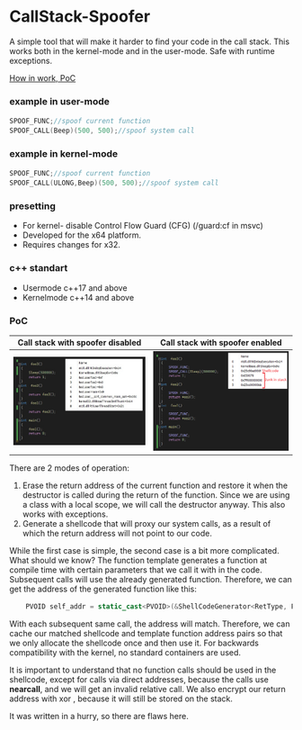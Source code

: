 # CallStack-Spoofer

A simple tool that will make it harder to find your code in the call stack.
This works both in the kernel-mode and in the user-mode.
Safe with runtime exceptions.

[How in work, PoC](#PoC)

### example in user-mode
```cpp
SPOOF_FUNC;//spoof current function
SPOOF_CALL(Beep)(500, 500);//spoof system call
```

### example in kernel-mode
```cpp
SPOOF_FUNC;//spoof current function
SPOOF_CALL(ULONG,Beep)(500, 500);//spoof system call
```

### presetting
- For kernel- disable Control Flow Guard (CFG) (/guard:cf in msvc)<br/>
- Developed for the x64 platform.<br/>
- Requires changes for x32.<br/>

### c++ standart
- Usermode c++17 and above<br/>
- Kernelmode c++14 and above

### PoC
Call stack with spoofer disabled | Call stack with spoofer enabled
--- | ---
![](png/before.jpg) | ![](png/after.png)

There are 2 modes of operation:
 1. Erase the return address of the current function and restore it when the destructor is called during the return of the function. Since we are using a class with a local scope, we will call the destructor anyway. This also works with exceptions.
 2. Generate a shellcode that will proxy our system calls, as a result of which the return address will not point to our code.

While the first case is simple, the second case is a bit more complicated. What should we know? The function template generates a function at compile time with certain parameters that we call it with in the code. Subsequent calls will use the already generated function. Therefore, we can get the address of the generated function like this:
```cpp
	PVOID self_addr = static_cast<PVOID>(&ShellCodeGenerator<RetType, Func*, Args&&...>);
```
With each subsequent same call, the address will match. Therefore, we can cache our matched shellcode and template function address pairs so that we only allocate the shellcode once and then use it. For backwards compatibility with the kernel, no standard containers are used.

It is important to understand that no function calls should be used in the shellcode, except for calls via direct addresses, because the calls use **nearcall**, and we will get an invalid relative call.
We also encrypt our return address with xor , because it will still be stored on the stack.

It was written in a hurry, so there are flaws here.
